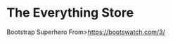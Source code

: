 <h1>The Everything Store</h1>

<p>Bootstrap Superhero From><a href="https://bootswatch.com/3/">https://bootswatch.com/3/</a></p>